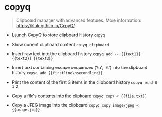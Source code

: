 # copyq
> Clipboard manager with advanced features.
> More information: <https://hluk.github.io/CopyQ/>.

- Launch CopyQ to store clipboard history
`copyq`

- Show current clipboard content
`copyq clipboard`

- Insert raw text into the clipboard history
`copyq add -- {{text1}} {{text2}} {{text3}}`

- Insert text containing escape sequences ('\n', '\t') into the clipboard history
`copyq add {{firstline\nsecondline}}`

- Print the content of the first 3 items in the clipboard history
`copyq read 0 1 2`

- Copy a file's contents into the clipboard
`copyq copy < {{file.txt}}`

- Copy a JPEG image into the clipboard
`copyq copy image/jpeg < {{image.jpg}}`

